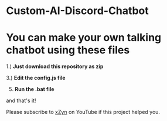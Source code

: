 # Custom-AI-Discord-Chatbot
# You can make your own talking chatbot using these files


1.) **Just download this repository as zip**

3.) **Edit the config.js file**

5. **Run the .bat file**


and that's it!

Please subscribe to [xZyn](https://www.youtube.com/xzynn) on YouTube if this project helped you.
